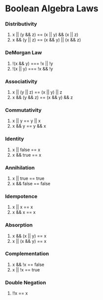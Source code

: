 # Boolean Algebra Laws

### Distributivity
1. x || (y && z) == (x || y) && (x || z)
2. x && (y || z) == (x && y) || (x && z)

### DeMorgan Law
1. !(x && y) === !x || !y
2. !(x || y) === !x && !y

### Associativity
1. x || (y || z) == (x || y) || z
2. x && (y && z) == (x && y) && z

### Commutativity
1. x || y == y || x
2. x && y == y && x

### Identity
1. x || false == x
2. x && true == x

### Annihilation
1. x || true == true
2. x && false == false

### Idempotence
1. x || x == x
2. x && x == x

### Absorption
1. x && (x || y) == x
2. x || (x && y) == x

### Complementation
1. x && !x == false
2. x || !x == true

### Double Negation
1. !!x == x